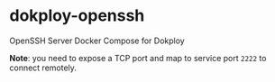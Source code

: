# dokploy-openssh
OpenSSH Server Docker Compose for Dokploy

**Note**: you need to expose a TCP port and map to service port `2222` to connect remotely.
